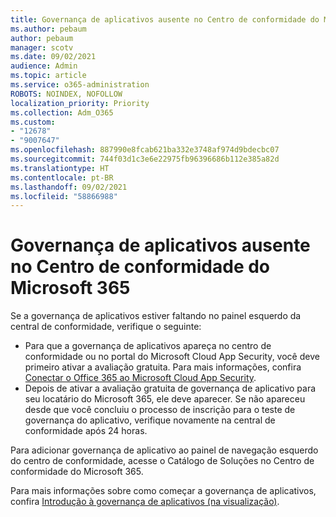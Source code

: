 ```yaml
---
title: Governança de aplicativos ausente no Centro de conformidade do Microsoft 365
ms.author: pebaum
author: pebaum
manager: scotv
ms.date: 09/02/2021
audience: Admin
ms.topic: article
ms.service: o365-administration
ROBOTS: NOINDEX, NOFOLLOW
localization_priority: Priority
ms.collection: Adm_O365
ms.custom:
- "12678"
- "9007647"
ms.openlocfilehash: 887990e8fcab621ba332e3748af974d9bdecbc07
ms.sourcegitcommit: 744f03d1c3e6e22975fb96396686b112e385a82d
ms.translationtype: HT
ms.contentlocale: pt-BR
ms.lasthandoff: 09/02/2021
ms.locfileid: "58866988"
---
```

# <a name="app-governance-missing-from-microsoft-365-compliance-center"></a>Governança de aplicativos ausente no Centro de conformidade do Microsoft 365

Se a governança de aplicativos estiver faltando no painel esquerdo da central de conformidade, verifique o seguinte:

- Para que a governança de aplicativos apareça no centro de conformidade ou no portal do Microsoft Cloud App Security, você deve primeiro ativar a avaliação gratuita. Para mais informações, confira [Conectar o Office 365 ao Microsoft Cloud App Security](https://docs.microsoft.com/cloud-app-security/connect-office-365-to-microsoft-cloud-app-security).
- Depois de ativar a avaliação gratuita de governança de aplicativo para seu locatário do Microsoft 365, ele deve aparecer. Se não apareceu desde que você concluiu o processo de inscrição para o teste de governança do aplicativo, verifique novamente na central de conformidade após 24 horas.

Para adicionar governança de aplicativo ao painel de navegação esquerdo do centro de conformidade, acesse o Catálogo de Soluções no Centro de conformidade do Microsoft 365.

Para mais informações sobre como começar a governança de aplicativos, confira [Introdução à governança de aplicativos (na visualização)](https://docs.microsoft.com/microsoft-365/compliance/app-governance-get-started).